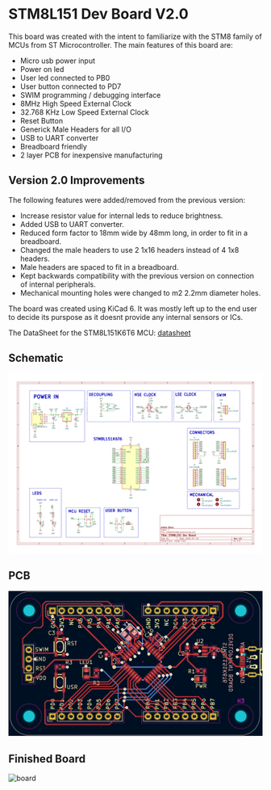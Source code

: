 # STM8L151 Dev Board V2.0

This board was created with the intent to familiarize with the STM8 family of MCUs from ST Microcontroller.
The main features of this board are:

- Micro usb power input
- Power on led
- User led connected to PB0
- User button connected to PD7
- SWIM programming / debugging interface
- 8MHz High Speed External Clock
- 32.768 KHz Low Speed External Clock
- Reset Button
- Generick Male Headers for all I/O
- USB to UART converter
- Breadboard friendly
- 2 layer PCB for inexpensive manufacturing

## Version 2.0 Improvements

The following features were added/removed from the previous version:

- Increase resistor value for internal leds to reduce brightness.
- Added USB to UART converter.
- Reduced form factor to 18mm wide by 48mm long, in order to fit in a breadboard.
- Changed the male headers to use 2 1x16 headers instead of 4 1x8 headers.
- Male headers are spaced to fit in a breadboard.
- Kept backwards compatibility with the previous version on connection of internal peripherals.
- Mechanical mounting holes were changed to m2 2.2mm diameter holes.

The board was created using KiCad 6. It was mostly left up to the end user to decide its purspose
as it doesnt provide any internal sensors or ICs.

The DataSheet for the STM8L151K6T6 MCU: [datasheet](https://www.st.com/content/ccc/resource/technical/document/datasheet/43/12/db/4c/8b/08/4a/73/CD00240181.pdf/files/CD00240181.pdf/jcr:content/translations/en.CD00240181.pdf)

## Schematic

<img src="readmeFiles/schm.png" alt="schematic" width="700px">

## PCB

<img src="readmeFiles/pcb.png" alt="pcb" width="700px">

## Finished Board

<img src="readmeFiles/IMG_1296.JPG" alt="board" height="700px">
